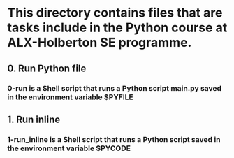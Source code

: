# This directory contains files that are tasks include in the Python course at ALX-Holberton SE programme.

## 0. Run Python file

### 0-run is a Shell script that runs a Python script __main.py__ saved in the environment variable $PYFILE

## 1. Run inline

### 1-run_inline is a Shell script that runs a Python script saved in the environment variable $PYCODE
